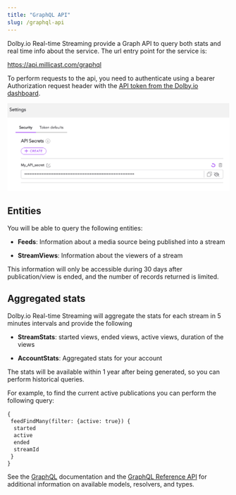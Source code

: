 ```yaml
---
title: "GraphQL API"
slug: /graphql-api
---
```

Dolby.io Real-time Streaming provide a Graph API to query both stats and real time info about the service. The url entry point for the service is:

https://api.millicast.com/graphql

To perform requests to the api, you need to authenticate using a bearer Authorization request header with the [API token from the Dolby.io dashboard](../streaming-dashboard/token-api.md#acquiring-your-api-secret).


![](../assets/img/settings_api_secrets.png)



## Entities

You will be able to query the following entities:

- **Feeds**: Information about a media source being published into a stream

- **StreamViews**: Information about the viewers of a stream

This information will only be accessible during 30 days after publication/view is ended, and the number of records returned is limited.

## Aggregated stats

Dolby.io Real-time Streaming will aggregate the stats for each stream in 5 minutes intervals and provide the following 

- **StreamStats**: started views, ended views, active views, duration of the views

- **AccountStats**: Aggregated stats for your account

The stats will be available within 1 year after being generated, so you can perform historical queries. 

For example, to find the current active publications you can perform the following query:

```text GraphQL query example
{
 feedFindMany(filter: {active: true}) {
  started
  active
  ended
  streamId
 }
}
```

See the [GraphQL](ref:overview-graphql) documentation and the [GraphQL Reference API](/millicast/graphql-api-reference) for additional information on available models, resolvers, and types.
